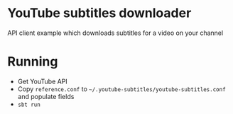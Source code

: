 # YouTube subtitles downloader
API client example which downloads subtitles for a video on your channel

# Running
* Get YouTube API
* Copy `reference.conf` to `~/.youtube-subtitles/youtube-subtitles.conf` and populate fields
* `sbt run`